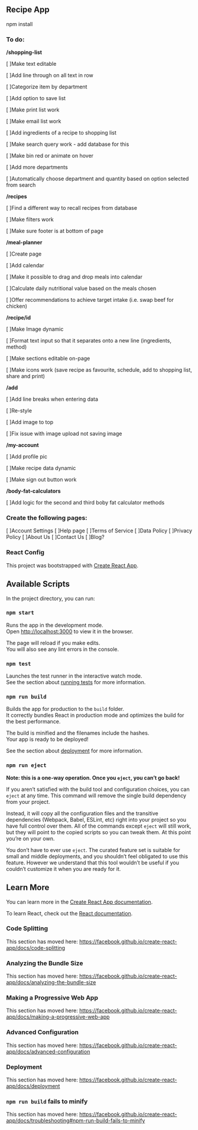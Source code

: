 
## Recipe App

npm install

### To do:


**/shopping-list**

[ ]Make text editable

[ ]Add line through on all text in row 

[ ]Categorize item by department 

[ ]Add option to save list 

[ ]Make print list work 

[ ]Make email list work 

[ ]Add ingredients of a recipe to shopping list 

[ ]Make search query work - add database for this 

[ ]Make bin red or animate on hover 

[ ]Add more departments 

[ ]Automatically choose department and quantity based on option selected from search 


**/recipes**

[ ]Find a different way to recall recipes from database

[ ]Make filters work

[ ]Make sure footer is at bottom of page


**/meal-planner**

[ ]Create page 

[ ]Add calendar

[ ]Make it possible to drag and drop meals into calendar

[ ]Calculate daily nutritional value based on the meals chosen

[ ]Offer recommendations to achieve target intake (i.e. swap beef for chicken)


**/recipe/id**

[ ]Make Image dynamic

[ ]Format text input so that it separates onto a new line (ingredients, method)

[ ]Make sections editable on-page

[ ]Make icons work (save recipe as favourite, schedule, add to shopping list, share and print)


**/add**

[ ]Add line breaks when entering data

[ ]Re-style

[ ]Add image to top

[ ]Fix issue with image upload not saving image


**/my-account**

[ ]Add profile pic

[ ]Make recipe data dynamic

[ ]Make sign out button work


**/body-fat-calculators**

[ ]Add logic for the second and third boby fat calculator methods


### Create the following pages:
[ ]Account Settings
[ ]Help page
[ ]Terms of Service
[ ]Data Policy
[ ]Privacy Policy
[ ]About Us
[ ]Contact Us
[ ]Blog?




### React Config

This project was bootstrapped with [Create React App](https://github.com/facebook/create-react-app).

## Available Scripts

In the project directory, you can run:

### `npm start`

Runs the app in the development mode.<br>
Open [http://localhost:3000](http://localhost:3000) to view it in the browser.

The page will reload if you make edits.<br>
You will also see any lint errors in the console.

### `npm test`

Launches the test runner in the interactive watch mode.<br>
See the section about [running tests](https://facebook.github.io/create-react-app/docs/running-tests) for more information.

### `npm run build`

Builds the app for production to the `build` folder.<br>
It correctly bundles React in production mode and optimizes the build for the best performance.

The build is minified and the filenames include the hashes.<br>
Your app is ready to be deployed!

See the section about [deployment](https://facebook.github.io/create-react-app/docs/deployment) for more information.

### `npm run eject`

**Note: this is a one-way operation. Once you `eject`, you can’t go back!**

If you aren’t satisfied with the build tool and configuration choices, you can `eject` at any time. This command will remove the single build dependency from your project.

Instead, it will copy all the configuration files and the transitive dependencies (Webpack, Babel, ESLint, etc) right into your project so you have full control over them. All of the commands except `eject` will still work, but they will point to the copied scripts so you can tweak them. At this point you’re on your own.

You don’t have to ever use `eject`. The curated feature set is suitable for small and middle deployments, and you shouldn’t feel obligated to use this feature. However we understand that this tool wouldn’t be useful if you couldn’t customize it when you are ready for it.

## Learn More

You can learn more in the [Create React App documentation](https://facebook.github.io/create-react-app/docs/getting-started).

To learn React, check out the [React documentation](https://reactjs.org/).

### Code Splitting

This section has moved here: https://facebook.github.io/create-react-app/docs/code-splitting

### Analyzing the Bundle Size

This section has moved here: https://facebook.github.io/create-react-app/docs/analyzing-the-bundle-size

### Making a Progressive Web App

This section has moved here: https://facebook.github.io/create-react-app/docs/making-a-progressive-web-app

### Advanced Configuration

This section has moved here: https://facebook.github.io/create-react-app/docs/advanced-configuration

### Deployment

This section has moved here: https://facebook.github.io/create-react-app/docs/deployment

### `npm run build` fails to minify

This section has moved here: https://facebook.github.io/create-react-app/docs/troubleshooting#npm-run-build-fails-to-minify
